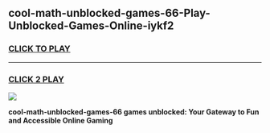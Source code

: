 
## cool-math-unblocked-games-66-Play-Unblocked-Games-Online-iykf2
<h3>
<a href="https://premium76.site?title=cool-math-unblocked-games-66&ref=24A">CLICK TO PLAY</a></h3>
<hr>

<h3>
<a href="https://premium76.site?title=cool-math-unblocked-games-66&ref=24A">CLICK 2 PLAY</a>
  
</h3>

<a href="https://premium76.site?title=cool-math-unblocked-games-66&ref=24A"><img src="https://clearcache.store/games.png"></a>


**cool-math-unblocked-games-66 games unblocked: Your Gateway to Fun and Accessible Online Gaming**
